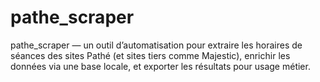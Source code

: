 # pathe_scraper
pathe_scraper — un outil d’automatisation pour extraire les horaires de séances des sites Pathé (et sites tiers comme Majestic), enrichir les données via une base locale, et exporter les résultats pour usage métier. 
